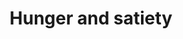 ---
annotations:
- id: CL:0005018
  parent: native cell
  type: Cell Type Ontology
  value: ghrelin secreting cell
- id: CL:1000222
  parent: animal cell
  type: Cell Type Ontology
  value: stomach neuroendocrine cell
- id: CL:0000136
  parent: native cell
  type: Cell Type Ontology
  value: fat cell
- id: CL:0000584
  parent: native cell
  type: Cell Type Ontology
  value: enterocyte
- id: PW:0000539
  parent: regulatory pathway
  type: Pathway Ontology
  value: ghrelin system pathway
- id: CL:0002279
  parent: native cell
  type: Cell Type Ontology
  value: type L enteroendocrine cell
- id: PW:0000003
  parent: signaling pathway
  type: Pathway Ontology
  value: signaling pathway
authors:
- Eweitz
citedin: ''
communities: []
description: Effect of gut hormones on brain signaling that controls food intake.  Based
  on Figure 1 in https://www.ncbi.nlm.nih.gov/pmc/articles/PMC9959457/.
last-edited: 2024-03-10
ndex: null
organisms:
- Homo sapiens
redirect_from:
- /index.php/Pathway:WP5445
- /instance/WP5445
- /instance/WP5445_r129056
revision: r129056
schema-jsonld:
- '@context': https://schema.org/
  '@id': https://wikipathways.github.io/pathways/WP5445.html
  '@type': Dataset
  creator:
    '@type': Organization
    name: WikiPathways
  description: Effect of gut hormones on brain signaling that controls food intake.  Based
    on Figure 1 in https://www.ncbi.nlm.nih.gov/pmc/articles/PMC9959457/.
  keywords:
  - AGRP
  - GCG
  - GHRL
  - LEP
  - MC4R
  - NPY
  - POMC
  - PYY
  license: CC0
  name: Hunger and satiety
seo: CreativeWork
title: Hunger and satiety
wpid: WP5445
---